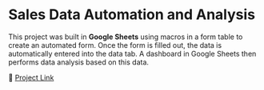 # Sales Data Automation and Analysis

This project was built in **Google Sheets** using macros in a form table to create an automated form. Once the form is filled out, the data is automatically entered into the data tab. A dashboard in Google Sheets then performs data analysis based on this data.

🔗 [Project Link](https://docs.google.com/spreadsheets/d/1CiUIwj1tAGYuOJQQuyRb4BGIL0XZG7fxxaFFq2aMloE/edit?usp=sharing)
